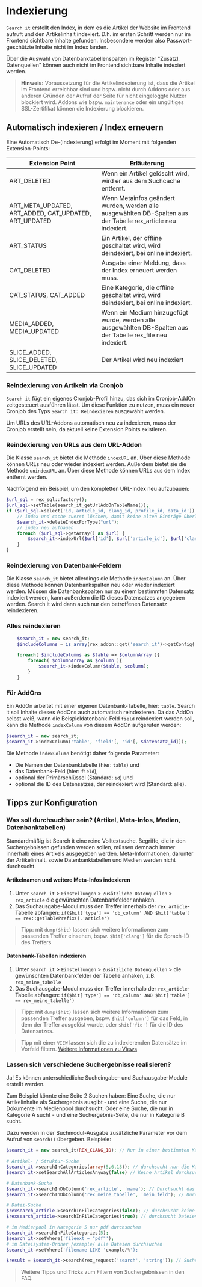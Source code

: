 # Indexierung

`Search it` erstellt den Index, in dem es die Artikel der Website im Frontend aufruft und den Artikelinhalt indexiert.
D.h. im ersten Schritt werden nur im Frontend sichtbare Inhalte gefunden. Insbesondere werden also Passwort-geschützte Inhalte nicht im Index landen.

Über die Auswahl von Datenbanktabellenspalten im Register "Zusätzl. Datenquellen" können auch nicht im Frontend sichtbare Inhalte indexiert werden.

> **Hinweis:** Voraussetzung für die Artikelindexierung ist, dass die Artikel im Frontend erreichbar sind und bspw. nicht durch Addons oder aus anderen Gründen der Aufruf der Seite für nicht eingeloggte Nutzer blockiert wird. Addons wie bspw. `maintenance` oder ein ungültiges SSL-Zertifikat können die Indexierung blockieren.

## Automatisch indexieren / Index erneuern

Eine Automatisch De-(Indexierung) erfolgt im Moment mit folgenden Extension-Points:

Extension Point | Erläuterung
------ | ------
ART_DELETED|Wenn ein Artikel gelöscht wird, wird er aus dem Suchcache entfernt.
ART_META_UPDATED, ART_ADDED, CAT_UPDATED, ART_UPDATED|Wenn Metainfos geändert wurden, werden alle ausgewählten DB-Spalten aus der Tabelle rex_article neu indexiert.
ART_STATUS| Ein Artikel, der offline geschaltet wird, wird deindexiert, bei online indexiert.
CAT_DELETED| Ausgabe einer Meldung, dass der Index erneuert werden muss.
CAT_STATUS, CAT_ADDED| Eine Kategorie, die offline geschaltet wird, wird deindexiert, bei online indexiert.
MEDIA_ADDED, MEDIA_UPDATED|Wenn ein Medium hinzugefügt wurde, werden alle ausgewählten DB-Spalten aus der Tabelle rex_file neu indexiert.
SLICE_ADDED, SLICE_DELETED, SLICE_UPDATED|Der Artikel wird neu indexiert


### Reindexierung von Artikeln via Cronjob

`Search it` fügt ein eigenes Cronjob-Profil hinzu, das sich im Cronjob-AddOn zeitgesteuert ausführen lässt. Um diese Funktion zu nutzen, muss ein neuer Cronjob des Typs `Search it: Reindexieren` ausgewählt werden.

Um URLs des URL-Addons automatisch neu zu indexieren, muss der Cronjob erstellt sein, da aktuell keine Extension Points existieren.

### Reindexierung von URLs aus dem URL-Addon

Die Klasse `search_it` bietet die Methode `indexURL` an. Über diese Methode können URLs neu oder wieder indexiert werden. Außerdem bietet sie die Methode `unindexURL` an. Über diese Methode können URLs aus dem Index entfernt werden.

Nachfolgend ein Beispiel, um den kompletten URL-Index neu aufzubauen:

```php
$url_sql = rex_sql::factory();
$url_sql->setTable(search_it_getUrlAddOnTableName());
if ($url_sql->select('id, article_id, clang_id, profile_id, data_id')) {
	// index und cache zuerst löschen, damit keine alten Einträge überleben
	$search_it->deleteIndexForType("url");
    // index neu aufbauen
	foreach ($url_sql->getArray() as $url) {
		$search_it->indexUrl($url['id'], $url['article_id'], $url['clang_id'], $url['profile_id'], $url['data_id']);
	}
}
```

### Reindexierung von Datenbank-Feldern

Die Klasse `search_it` bietet allerdings die Methode `indexColumn` an. Über diese Methode können Datenbankspalten neu oder wieder indexiert werden. Müssen die Datenbankspalten nur zu einem bestimmten Datensatz indexiert werden, kann außerdem die ID dieses Datensatzes angegeben werden. Search it wird dann auch nur den betroffenen Datensatz reindexieren.

### Alles reindexieren

```php
    $search_it = new search_it;
    $includeColumns = is_array(rex_addon::get('search_it')->getConfig('include')) ? rex_addon::get('search_it')->getConfig('include') : array();

    foreach( $includeColumns as $table => $columnArray ){
        foreach( $columnArray as $column ){
            $search_it->indexColumn($table, $column);
        }
    }
```

### Für AddOns

Ein AddOn arbeitet mit einer eigenen Datenbank-Tabelle, hier: `table`. Search it soll Inhalte dieses AddOns auch automatisch reindexieren. Da das AddOn selbst weiß, wann die Beispieldatenbank-Feld `field` reindexiert werden soll, kann die Methode `indexColumn` von diesem AddOn aufgerufen werden:

```php
$search_it = new search_it;
$search_it->indexColumn('table', 'field'[, 'id'[, $datensatz_id]]);
```

Die Methode `indexColumn` benötigt daher folgende Parameter:

* Die Namen der Datenbanktabelle (hier: `table`) und
* das Datenbank-Feld (hier: `field`),
* optional der Primärschlüssel (Standard: `id`) und
* optional die ID des Datensatzes, der reindexiert wird (Standard: alle).

## Tipps zur Konfiguration

### Was soll durchsuchbar sein? (Artikel, Meta-Infos, Medien, Datenbanktabellen)

Standardmäßig ist Search it eine reine Volltextsuche. Begriffe, die in den Suchergebnissen gefunden werden sollen, müssen demnach immer innerhalb eines Artikels ausgegeben werden. Meta-Informationen, darunter der Artikelinhalt, sowie Datenbanktabellen und Medien werden nicht durchsucht.

#### Artikelnamen und weitere Meta-Infos indexieren

1. Unter `Search it` > `Einstellungen` > `Zusätzliche Datenquellen` > `rex_article` die gewünschten Datenbankfelder anhaken.
2. Das Suchausgabe-Modul muss den Treffer innerhalb der `rex_article`-Tabelle abfangen: `if($hit['type'] == 'db_column' AND $hit['table'] == rex::getTablePrefix().'article')`

> Tipp: mit `dump($hit)` lassen sich weitere Informationen zum passenden Treffer einsehen, bspw. `$hit['clang']` für die Sprach-ID des Treffers

#### Datenbank-Tabellen indexieren

1. Unter `Search it` > `Einstellungen` > `Zusätzliche Datenquellen` > die gewünschten Datenbankfelder der Tabelle anhaken, z.B. `rex_meine_tabelle`
2. Das Suchausgabe-Modul muss den Treffer innerhalb der `rex_article`-Tabelle abfangen: `if($hit['type'] == 'db_column' AND $hit['table'] == rex_meine_tabelle')`

> Tipp: mit `dump($hit)` lassen sich weitere Informationen zum passenden Treffer ausgeben, bspw. `$hit['column']` für das Feld, in dem der Treffer ausgelöst wurde, oder `$hit['fid']` für die ID des Datensatzes.

> Tipp mit einer `VIEW` lassen sich die zu indexierenden Datensätze im Vorfeld filtern. [Weitere Informationen zu Views](https://de.wikibooks.org/wiki/Einf%C3%BChrung_in_SQL:_Erstellen_von_Views)

### Lassen sich verschiedene Suchergebnisse realisieren?

Ja! Es können unterschiedliche Sucheingabe- und Suchausgabe-Module erstellt werden.

Zum Beispiel könnte eine Seite 2 Suchen haben: Eine Suche, die nur Artikelinhalte als Suchergebnis ausgibt - und eine Suche, die nur Dokumente im Medienpool durchsucht. Oder eine Suche, die nur in Kategorie A sucht - und eine Suchergebnis-Seite, die nur in Kategorie B sucht.

Dazu werden in der Suchmodul-Ausgabe zusätzliche Parameter vor dem Aufruf von `search()` übergeben. Beispiele:

```php
$search_it = new search_it(REX_CLANG_ID); // Nur in einer bestimmten Kategorie suchen

# Artikel- / Struktur-Suche
$search_it->searchInCategories(array(5,6,13)); // durchsucht nur die Kategorien 5, 6 und 13, oder
$search_it->setSearchAllArticlesAnyway(false) // Keine Artikel durchsuchen
```

```php
# Datenbank-Suche
$search_it->searchInDbColumn('rex_article', 'name'); // Durchsucht das Meta-Info-Feld "name" (dieses muss in den Search it-Einstellungen unter "Zusätzliche Datenquellen" markiert sein!)
$search_it->searchInDbColumn('rex_meine_tabelle', 'mein_feld'); // Durchsucht das Feld "mein_feld" (dieses muss in den Search it-Einstellungen unter "Zusätzliche Datenquellen" markiert sein!)
```

```php
# Datei-Suche
$rexsearch_article->searchInFileCategories(false); // durchsucht keine Dateien
$rexsearch_article->searchInFileCategories(true); // durchsucht Dateien
```

```php
# im Medienpool in Kategorie 5 nur pdf durchsuchen
$search_it->searchInFileCategories(5);
$search_it->setWhere('fileext = "pdf"');
# im Dateisystem-Ordner /example/ alle Dateien durchsuchen
$search_it->setWhere('filename LIKE 'example/%');
```

```php
$result = $search_it->search(rex_request('search', 'string')); // Suche ausführen.
```


> Weitere Tipps und Tricks zum Filtern von Suchergebnissen in den FAQ.
